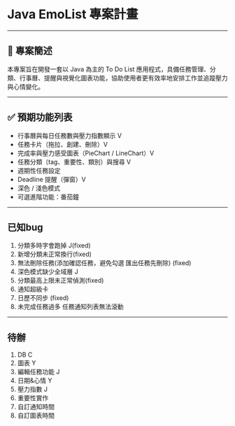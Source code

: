# Java EmoList 專案計畫

---
## 📌 專案簡述

本專案旨在開發一套以 Java 為主的 To Do List 應用程式，具備任務管理、分類、行事曆、提醒與視覺化圖表功能，協助使用者更有效率地安排工作並追蹤壓力與心情變化。

---

## ✅ 預期功能列表

- 行事曆與每日任務數與壓力指數顯示 V
- 任務卡片（拖拉、創建、刪除）V
- 完成率與壓力感受圖表（PieChart / LineChart）V
- 任務分類（tag、重要性、類別）與搜尋 V
- 週期性任務設定
- Deadline 提醒（彈窗）V
- 深色 / 淺色模式
- 可選進階功能：番茄鐘

---
## 已知bug
1. 分類多時字會跑掉 J(fixed)
2. 新增分類未正常換行(fixed)
3. 無法刪除任務(添加確認任務，避免勾選 匯出任務先刪除) (fixed)
4. 深色模式缺少全域層 J
5. 分類最高上限未正常偵測(fixed)
6. 通知超級卡
7. 日歷不同步 (fixed)
8. 未完成任務過多 任務通知列表無法滾動
   
---
## 待辦
1. DB C
2. 圖表 Y
3. 編輯任務功能 J
4. 日期&心情 Y
5. 壓力指數 J
6. 重要性實作
7. 自訂通知時間
8. 自訂圖表時間


